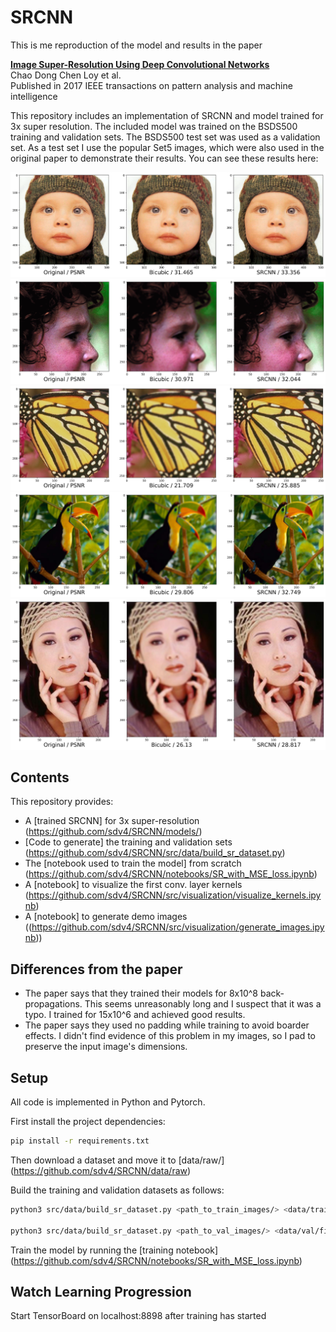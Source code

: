 # SRCNN

This is me reproduction of the model and results in the paper

**[Image Super-Resolution Using Deep Convolutional Networks](https://ieeexplore.ieee.org/abstract/document/7115171)**
<br>
Chao Dong
Chen Loy
et al.
<br>
Published in 2017 IEEE transactions on pattern analysis and machine intelligence


This repository includes an implementation of SRCNN and model trained for 3x super resolution.
The included model was trained on the BSDS500 training and validation sets. The BSDS500 test set
was used as a validation set. As a test set I use the popular Set5 images, which were also used
in the original paper to demonstrate their results. You can see these results here:

![](example_images/baby_GT_MSE.png)
![](example_images/head_GT_MSE.png)
![](example_images/butterfly_GT_MSE.png)
![](example_images/bird_GT_MSE.png)
![](example_images/woman_GT_MSE.png)


## Contents
This repository provides:
- A [trained SRCNN] for 3x super-resolution (https://github.com/sdv4/SRCNN/models/)
- [Code to generate] the training and validation sets (https://github.com/sdv4/SRCNN/src/data/build_sr_dataset.py)
- The [notebook used to train the model] from scratch (https://github.com/sdv4/SRCNN/notebooks/SR_with_MSE_loss.ipynb)
- A [notebook] to visualize the first conv. layer kernels (https://github.com/sdv4/SRCNN/src/visualization/visualize_kernels.ipynb)
- A [notebook] to generate demo images ((https://github.com/sdv4/SRCNN/src/visualization/generate_images.ipynb))

## Differences from the paper
- The paper says that they trained their models for 8x10^8 back-propagations.
This seems unreasonably long and I suspect that it was a typo. I trained for 15x10^6 and achieved good results.
- The paper says they used no padding while training to avoid boarder effects. I didn't find evidence of this
problem in my images, so I pad to preserve the input image's dimensions.

## Setup
All code is implemented in Python and Pytorch.

First install the project dependencies:

```bash
pip install -r requirements.txt
```

Then download a dataset and move it to [data/raw/] (https://github.com/sdv4/SRCNN/data/raw)

Build the training and validation datasets as follows:

```bash
python3 src/data/build_sr_dataset.py <path_to_train_images/> <data/train/file_name.hdf5> <super_resolution_factor>

python3 src/data/build_sr_dataset.py <path_to_val_images/> <data/val/file_name.hdf5> <super_resolution_factor>
```

Train the model by running the [training notebook] (https://github.com/sdv4/SRCNN/notebooks/SR_with_MSE_loss.ipynb)

## Watch Learning Progression

Start TensorBoard on localhost:8898 after training has started
